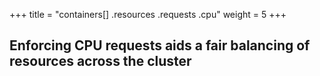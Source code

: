 +++
title = "containers[] .resources .requests .cpu"
weight = 5
+++

## Enforcing CPU requests aids a fair balancing of resources across the cluster

